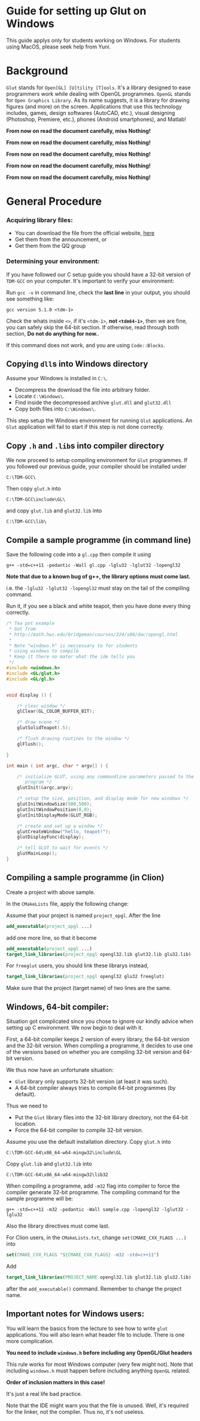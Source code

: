 # Guide for setting up Glut on Windows
This guide applys only for students working on Windows.
For students using MacOS, please seek help from Yuni.

# Background

`Glut` stands for `Open[GL] [U]tility [T]ools`. It's a library designed to ease programmers work while dealing with OpenGL programmes. `OpenGL` stands for `Open Graphics Library`. As its name suggests, it is a library for drawing figures (and more) on the screen. Applications that use this technology includes, games, design softwares (AutoCAD, etc.), visual designing (Photoshop, Premiere, etc.), phones (Android smartphones), and Matlab!

**From now on read the document carefully, miss Nothing!**

**From now on read the document carefully, miss Nothing!**

**From now on read the document carefully, miss Nothing!**

**From now on read the document carefully, miss Nothing!**

**From now on read the document carefully, miss Nothing!**

# General Procedure

### Acquiring library files:
  * You can download the file from the official website, [here](https://www.opengl.org/resources/libraries/glut/glutdlls37beta.zip)
  * Get them from the announcement, or
  * Get them from the QQ group

### Determining your environment:

If you have followed our C setup guide you should have a 32-bit version of `TDM-GCC` on your computer. It's important to verify your environment:

Run `gcc -v` in command line, check the **last line** in your output, you should see something like:

```
gcc version 5.1.0 <tdm-1>
```

Check the whats inside `<>`, if it's `<tdm-1>`, **not `<tdm64-1>`**, then we are fine, you can safely skip the 64-bit section. If otherwise, read through both section, **Do not do anything for now.**. 

If this command does not work, and you are using `Code::Blocks`. 

## Copying `dll`s into Windows directory
Assume your Windows is installed in `C:\`. 

* Decompress the download the file into arbitrary folder.
* Locate `C:\Windows\`. 
* Find inside the decompressed archive `glut.dll` and `glut32.dll`
* Copy both files into `C:\Windows\`.

This step setup the Windows environment for running `Glut` applications. An `Glut` application will fail to start if this step is not done correctly.

## Copy `.h` and `.lib`s into compiler directory
We now proceed to setup compiling environment for `Glut` programmes. If you followed our previous guide, your compiler should be installed under

```
C:\TDM-GCC\
```

Then copy `glut.h` into 

```
C:\TDM-GCC\include\GL\
```


and copy `glut.lib` and `glut32.lib` into 

```
C:\TDM-GCC\lib\
```

## Compile a sample programme (in command line)
Save the following code into a `gl.cpp` then compile it using
```
g++ -std=c++11 -pedantic -Wall gl.cpp -lglu32 -lglut32 -lopengl32
```

**Note that due to a known bug of g++, the library options must come last.**

i.e. the `-lglu32 -lglut32 -lopengl32` must stay on the tail of the compiling command.

Run it, if you see a black and white teapot, then you have done every thing correctly.

```cpp
/* Tea pot example
 * Got from
 * http://math.hws.edu/bridgeman/courses/324/s06/doc/opengl.html
 *
 * Note "windows.h" is neccessary to for students
 * using windows to compile
 * Keep it there no mater what the ide tells you
 */
#include <windows.h>
#include <GL/glut.h>
#include <GL/gl.h>


void display () {

    /* clear window */
    glClear(GL_COLOR_BUFFER_BIT);

    /* draw scene */
    glutSolidTeapot(.5);

    /* flush drawing routines to the window */
    glFlush();

}

int main ( int argc, char * argv[] ) {

    /* initialize GLUT, using any commandline parameters passed to the
       program */
    glutInit(&argc,argv);

    /* setup the size, position, and display mode for new windows */
    glutInitWindowSize(500,500);
    glutInitWindowPosition(0,0);
    glutInitDisplayMode(GLUT_RGB);

    /* create and set up a window */
    glutCreateWindow("hello, teapot!");
    glutDisplayFunc(display);

    /* tell GLUT to wait for events */
    glutMainLoop();
}
```

## Compiling a sample programme (in Clion)
Create a project with above sample.

In the `CMakeLists` file, apply the following change:

Assume that your project is named `project_opgl`. After the line 

```cmake
add_executable(project_opgl ...)
```

add one more line, so that it become
```cmake
add_executable(project_opgl ...)
target_link_libraries(project_opgl opengl32.lib glut32.lib glu32.lib)
```

For `freeglut` users, you should link these librarys instead,

```cmake
target_link_libraries(project_opgl opengl32 glu32 freeglut)
```

Make sure that the project (target name) of two lines are the same.


## Windows, 64-bit compiler:
Situation got complicated since you chose to ignore our kindly advice when setting up C environment. We now begin to deal with it.

First, a 64-bit compiler keeps 2 version of every library, the 64-bit version and the 32-bit version. When compiling a programme, it decides to use one of the versions based on whether you are compiling 32-bit version and 64-bit version.

We thus now have an unfortunate situation:

* `Glut` library only supports 32-bit version (at least it was such).
* A 64-bit compiler always tries to compile 64-bit programmes (by default).

Thus we need to

* Put the `Glut` library files into the 32-bit library directory, not the 64-bit location.
* Force the 64-bit compiler to compile 32-bit version.

Assume you use the default installation directory. Copy `glut.h` into 

```
C:\TDM-GCC-64\x86_64-w64-mingw32\include\GL
```

Copy `glut.lib` and `glut32.lib` into

```
C:\TDM-GCC-64\x86_64-w64-mingw32\lib32
```

When compiling a programme, add `-m32` flag into compiler to force the compiler generate 32-bit programme. The compiling command for the sample programme will be:

```
g++ -std=c++11 -m32 -pedantic -Wall sample.cpp -lopengl32 -lglut32 -lglu32
```

Also the library directives must come last.

For Clion users, in the `CMakeLists.txt`, change `set(CMAKE_CXX_FLAGS ...)` into

```cmake
set(CMAKE_CXX_FLAGS "${CMAKE_CXX_FLAGS} -m32 -std=c++11")
```

Add 
```cmake
target_link_libraries(PROJECT_NAME opengl32.lib glut32.lib glu32.lib)
```

after the `add_executable()` command. Remember to change the project name.

## Important notes for Windows users:
You will learn the basics from the lecture to see how to write `glut` applications. You will also learn what header file to include. There is one more complication. 

**You need to include `windows.h` before including any OpenGL/Glut headers**

This rule works for most Windows computer (very few might not). Note that including `windows.h` must happen before including anything `OpenGL` related. 

**Order of inclusion matters in this case!**

It's just a real life bad practice. 

Note that the IDE might warn you that the file is unused.
Well, it's required for the linker, not the compiler. Thus no, it's not useless.

